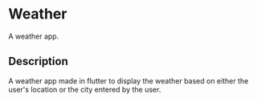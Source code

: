 # Weather

A weather app.

## Description
A weather app made in flutter to display the weather based on either the user's location or the city entered by the user.
